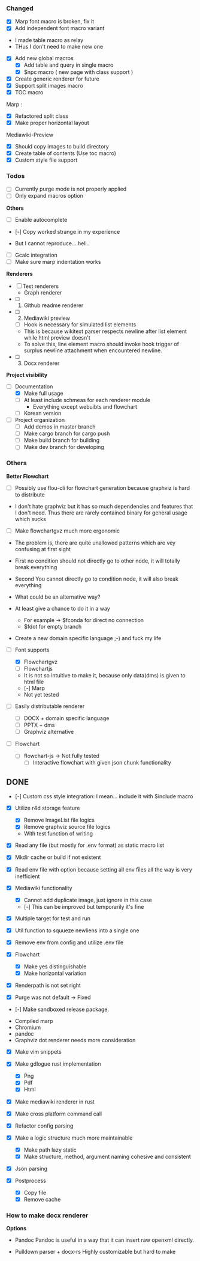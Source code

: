 ### Changed

* [x] Marp font macro is broken, fix it
* [x] Add independent font macro variant
- I made table macro as relay 
- THus I don't need to make new one

* [x] Add new global macros
	* [x] Add table and query in single macro
	* [x] $npc macro ( new page with class support  )

* [x] Create generic renderer for future
* [x] Support split images macro
* [x] TOC macro

Marp : 
* [x] Refactored split class
* [x] Make proper horizontal layout

Mediawiki-Preview
* [x] Should copy images to build directory
* [x] Create table of contents (Use toc macro)
* [x] Custom style file support

### Todos

* [ ] Currently purge mode is not properly applied
* [ ] Only expand macros option

**Others**

* [ ] Enable autocomplete
* [-] Copy worked strange in my experience
- But I cannot reproduce... hell..

* [ ] Gcalc integration
* [ ] Make sure marp indentation works

**Renderers**

* [ ] Test renderers
	- Graph renderer
* [ ] 1. Github readme renderer
* [ ] 2. Mediawiki preview
	* [ ] Hook is necessary for simulated list elements
	- This is because wikitext parser respects newline after list element while
	html preview doesn't
	- To solve this, line element macro should invoke hook trigger of surplus
	newline attachment when encountered newline.
* [ ] 3. Docx renderer

**Project visibility**

* [ ] Documentation
	* [x] Make full usage
	* [ ] At least include schmeas for each renderer module
		- Everything except webuibts and flowchart
	* [ ] Korean version

* [ ] Project organization
	* [ ] Add demos in master branch
	* [ ] Make cargo branch for cargo push
	* [ ] Make build branch for building
	* [ ] Make dev branch for developing

### Others

**Better Flowchart**
* [ ] Possibly use flou-cli for flowchart generation because graphviz is hard to distribute
- I don't hate graphviz but it has so much dependencies and features that I
don't need. Thus there are rarely contained binary for general usage which
sucks

* [ ] Make flowchartgvz much more ergonomic
- The problem is, there are quite unallowed patterns which are vey confusing at first sight
- First no condition should not directly go to other node, it will totally break everything
- Second You cannot directly go to condition node, it will also break everything

- What could be an alternative way?
- At least give a chance to do it in a way
    - For example -> $fconda for direct no connection
	- $fdot for empty branch
- Create a new domain specific language ;-) and fuck my life

* [ ] Font supports
    * [x] Flowchartgvz 
    * [ ] Flowchartjs 
    - It is not so intuitive to make it, because only data(dms) is given to html file
    * [-] Marp
    - Not yet tested

* [ ] Easily distributable renderer
    * [ ] DOCX + domain specific language
    * [ ] PPTX + dms
	* [ ] Graphviz alternative

* [ ] Flowchart
  * [ ] flowchart-js -> Not fully tested
    * [ ] Interactive flowchart with given json chunk functionality

## DONE

* [-] Custom css style integration: I mean... include it with $include macro

* [x] Utilize r4d storage feature
	* [x] Remove ImageList file logics
	* [x] Remove graphviz source file logics
	- With test function of writing

* [x] Read any file (but mostly for .env format) as static macro list

* [x] Mkdir cache or build if not existent
* [x] Read env file with option because setting all env files all the way is
very inefficient

* [x] Mediawiki functionality
  * [x] Cannot add duplicate image, just ignore in this case
  * [-] This can be improved but temporarily it's fine 
* [x] Multiple target for test and run
* [x] Util function to squueze newliens into a single one

* [x] Remove env from config and utilize .env file

* [x] Flowchart
    * [x] Make yes distinguishable
    * [x] Make horizontal variation

* [x] Renderpath is not set right
* [x] Purge was not default -> Fixed

* [-] Make sandboxed release package.
- Compiled marp
- Chromium
- pandoc
- Graphviz dot renderer needs more consideration
* [x] Make vim snippets
* [x] Make gdlogue rust implementation
  * [x] Png
  * [x] Pdf
  * [x] Html
* [x] Make mediawiki renderer in rust

* [x] Make cross platform command call
* [x] Refactor config parsing
* [x] Make a logic structure much more maintainable
  * [x] Make path lazy static
  * [x] Make structure, method, argument naming cohesive and consistent

* [x] Json parsing

* [x] Postprocess
    * [x] Copy file
    * [x] Remove cache

### How to make docx renderer

**Options**

- Pandoc
Pandoc is useful in a way that it can insert raw openxml directly.

- Pulldown parser + docx-rs
Highly customizable but hard to make
